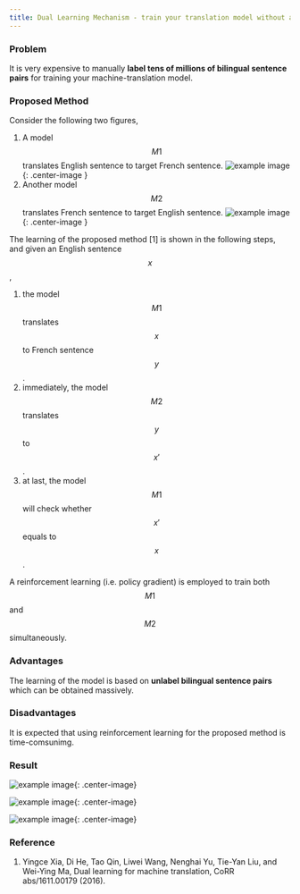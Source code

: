 ```yaml
---
title: Dual Learning Mechanism - train your translation model without any human labelling
---
```


### Problem ###
It is very expensive to manually **label tens of millions of bilingual sentence pairs** for training your machine-translation model.


### Proposed Method ###
Consider the following two figures,

  1. A model $$M1$$ translates English sentence to target French sentence.
  ![example image](/gh-pages/figure/dual_learning/fromEToF.png){: .center-image }
  2. Another model $$M2$$ translates French sentence to target English sentence. ![example image](/gh-pages/figure/dual_learning/fromFToE.png){: .center-image }

The learning of the proposed method [1] is shown in the following steps, and given an English sentence $$x$$,

1. the model $$M1$$ translates $$x$$ to French sentence $$y$$.
2. immediately, the model $$M2$$ translates $$y$$ to $$x'$$.
3. at last, the model $$M1$$ will check whether $$x'$$ equals to $$x$$.

A reinforcement learning (i.e. policy gradient) is employed to train both $$M1$$ and $$M2$$ simultaneously.

### Advantages ###
The learning of the model is based on **unlabel bilingual sentence pairs** which can be obtained massively.

### Disadvantages ###
It is expected that using reinforcement learning for the proposed method is time-comsunimg.

### Result ###

![example image](/gh-pages/figure/dual_learning/re1.png){: .center-image}

![example image](/gh-pages/figure/dual_learning/re2.png){: .center-image}

![example image](/gh-pages/figure/dual_learning/re3.png){: .center-image}


### Reference ###

1.  Yingce Xia, Di He, Tao Qin, Liwei Wang, Nenghai Yu, Tie-Yan Liu, and Wei-Ying Ma, Dual
learning for machine translation, CoRR abs/1611.00179 (2016).
